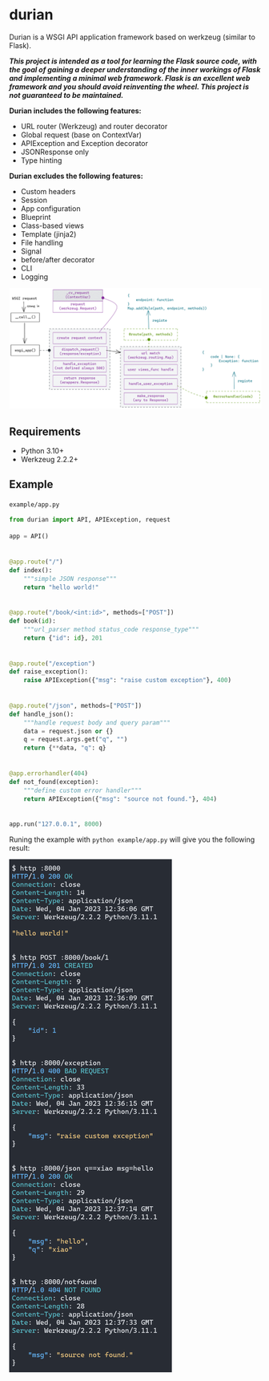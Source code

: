 # durian

Durian is a WSGI API application framework based on werkzeug (similar to Flask).

***This project is intended as a tool for learning the Flask source code, with the goal of gaining a deeper understanding of the inner workings of Flask and implementing a minimal web framework. Flask is an excellent web framework and you should avoid reinventing the wheel. This project is not guaranteed to be maintained.***

**Durian includes the following features:**

- URL router (Werkzeug) and router decorator
- Global request (base on ContextVar)
- APIException and Exception decorator
- JSONResponse only
- Type hinting

**Durian excludes the following features:**

- Custom headers
- Session
- App configuration
- Blueprint
- Class-based views
- Template (jinja2)
- File handling
- Signal
- before/after decorator
- CLI
- Logging

![flow](example/flow.excalidraw.png)

## Requirements

- Python 3.10+
- Werkzeug 2.2.2+

## Example

`example/app.py`

```python
from durian import API, APIException, request

app = API()


@app.route("/")
def index():
    """simple JSON response"""
    return "hello world!"


@app.route("/book/<int:id>", methods=["POST"])
def book(id):
    """url_parser method status_code response_type"""
    return {"id": id}, 201


@app.route("/exception")
def raise_exception():
    raise APIException({"msg": "raise custom exception"}, 400)


@app.route("/json", methods=["POST"])
def handle_json():
    """handle request body and query param"""
    data = request.json or {}
    q = request.args.get("q", "")
    return {**data, "q": q}


@app.errorhandler(404)
def not_found(exception):
    """define custom error handler"""
    return APIException({"msg": "source not found."}, 404)


app.run("127.0.0.1", 8000)

```

Runing the example with `python example/app.py` will give you the following result:

![result](example/result.png)
